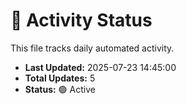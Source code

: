 # 🤖 Activity Status

This file tracks daily automated activity.

- **Last Updated:** 2025-07-23 14:45:00
- **Total Updates:** 5
- **Status:** 🟢 Active
